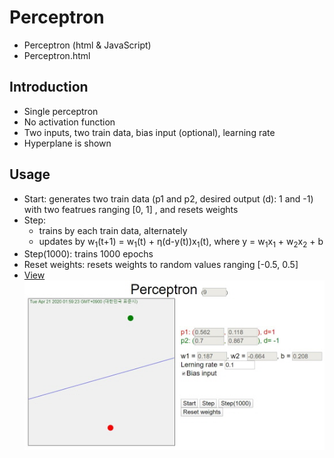 # Perceptron
* Perceptron (html & JavaScript)
* Perceptron.html

## Introduction
* Single perceptron
* No activation function
* Two inputs, two train data, bias input (optional), learning rate
* Hyperplane is shown

## Usage
* Start: generates two train data (p1 and p2, desired output (d): 1 and -1) with two featrues ranging [0, 1] , and resets weights
* Step:
  + trains by each train data, alternately
  + updates by w<sub>1</sub>(t+1) = w<sub>1</sub>(t) + η(d-y(t))x<sub>1</sub>(t), where y = w<sub>1</sub>x<sub>1</sub> + w<sub>2</sub>x<sub>2</sub> + b
* Step(1000): trains 1000 epochs
* Reset weights: resets weights to random values ranging [-0.5, 0.5]
* [View](https://nize-vision.tistory.com/1) 
<br> <img src="Perceptron.jpg"></img>  
